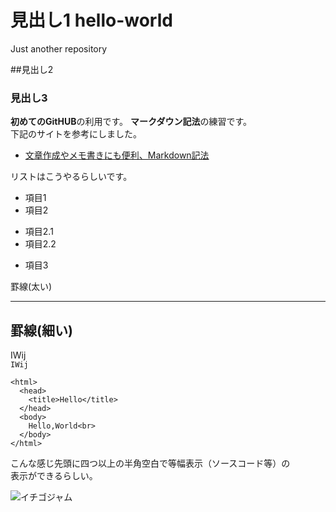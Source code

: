 # 見出し1 hello-world
Just another repository

##見出し2

### 見出し3

**初めてのGitHUB**の利用です。
**マークダウン記法**の練習です。  
下記のサイトを参考にしました。  
* [文章作成やメモ書きにも便利、Markdown記法](http://kojika17.com/2013/01/starting-markdown.html)

リストはこうやるらしいです。
* 項目1
* 項目2
 - 項目2.1
 - 項目2.2
* 項目3

罫線(太い)
****

罫線(細い)
---

IWij  
`IWij`

    <html>  
      <head>  
        <title>Hello</title>  
      </head>  
      <body>  
        Hello,World<br>  
      </body>  
    </html>  

こんな感じ先頭に四つ以上の半角空白で等幅表示（ソースコード等）の  
表示ができるらしい。

![イチゴジャム](http://nuneno.cocolog-nifty.com/photos/uncategorized/2016/05/07/dscn5177.jpg "Ichigojam")


